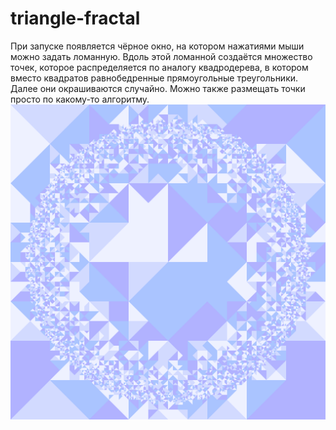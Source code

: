 # triangle-fractal
При запуске появляется чёрное окно, на котором нажатиями мыши можно задать ломанную. Вдоль этой ломанной создаётся множество точек, которое распределяется по аналогу квадродерева, в котором вместо квадратов равнобедренные прямоугольные треугольники. Далее они окрашиваются случайно. Можно также размещать точки просто по какому-то алгоритму. 
![imahe info](./example.png)
